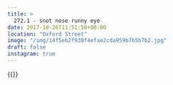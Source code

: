 ```yaml
---
title: >
  272.1 - snot nose runny eye
date: 2017-10-26T11:51:50+00:00
location: "Oxford Street"
image: "/img/14f5eb2f930f4efae2cda959b7b5b7b2.jpg"
draft: false
instagram: true
---
```


{{<photo src="/img/14f5eb2f930f4efae2cda959b7b5b7b2.jpg">}}
